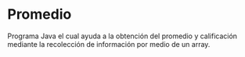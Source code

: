 # Promedio
Programa Java el cual ayuda a la obtención del promedio y calificación mediante la recolección de información por medio de un array.
